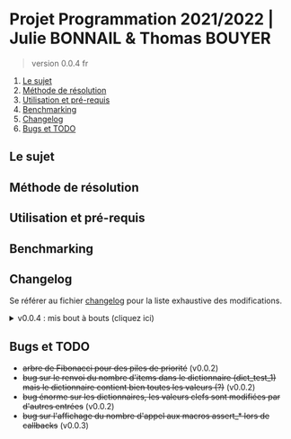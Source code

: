 # Projet Programmation 2021/2022 | Julie BONNAIL & Thomas BOUYER

> version 0.0.4 fr

1. [Le sujet](#le-sujet)
2. [Méthode de résolution](#méthode-de-résolution)
3. [Utilisation et pré-requis](#utilisation-et-pré-requis)
4. [Benchmarking](#benchmarking)
5. [Changelog](#changelog)
6. [Bugs et TODO](#bugs-et-todo)

## Le sujet

## Méthode de résolution

## Utilisation et pré-requis

## Benchmarking

## Changelog

Se référer au fichier [changelog](changelog.md) pour la liste exhaustive des modifications.

<details>
    <summary> v0.0.4 : mis bout à bouts (cliquez ici) </summary>

*   nouvelle option pour éviter un affichage intrusif et une résolution automatique de conflits
*   affichage d'une barre de progression

</details>

## Bugs et TODO

*   ~~arbre de Fibonacci pour des piles de priorité~~ (v0.0.2)
*   ~~bug sur le renvoi du nombre d'items dans le dictionnaire (dict_test_1) mais le dictionnaire contient bien toutes les valeurs (?)~~ (v0.0.2)
*   ~~bug énorme sur les dictionnaires, les valeurs clefs sont modifiées par d'autres entrées~~ (v0.0.2)
*   ~~bug sur l'affichage du nombre d'appel aux macros assert_* lors de callbacks~~ (v0.0.3)
